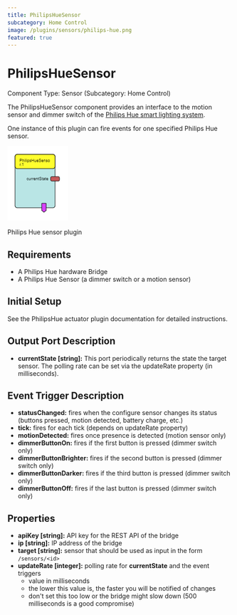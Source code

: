 ```yaml
---
title: PhilipsHueSensor
subcategory: Home Control
image: /plugins/sensors/philips-hue.png
featured: true
---
```


# PhilipsHueSensor

Component Type: Sensor (Subcategory: Home Control)

The PhilipsHueSensor component provides an interface to the motion sensor and dimmer switch of the
[Philips Hue smart lighting system](https://www2.meethue.com/en-us).

One instance of this plugin can fire events for one specified Philips Hue sensor.

![Screenshot: PhilipsHue plugin](./img/philipshuesensor.png "Screenshot: PhilipsHue plugin")

Philips Hue sensor plugin

## Requirements

- A Philips Hue hardware Bridge
- A Philips Hue Sensor (a dimmer switch or a motion sensor)

## Initial Setup

See the PhilipsHue actuator plugin documentation for detailed instructions.

## Output Port Description

- **currentState \[string\]:** This port periodically returns the state the target sensor. The polling rate can be set via the updateRate property (in milliseconds).

## Event Trigger Description

- **statusChanged:** fires when the configure sensor changes its status (buttons pressed, motion detected, battery charge, etc.)
- **tick:** fires for each tick (depends on updateRate property)
- **motionDetected:** fires once presence is detected (motion sensor only)
- **dimmerButtonOn:** fires if the first button is pressed (dimmer switch only)
- **dimmerButtonBrighter:** fires if the second button is pressed (dimmer switch only)
- **dimmerButtonDarker:** fires if the third button is pressed (dimmer switch only)
- **dimmerButtonOff:** fires if the last button is pressed (dimmer switch only)

## Properties

- **apiKey \[string\]:** API key for the REST API of the bridge
- **ip \[string\]:** IP address of the bridge
- **target \[string\]:** sensor that should be used as input in the form `/sensors/<id>`
- **updateRate \[integer\]:** polling rate for **currentState** and the event triggers
  - value in milliseconds
  - the lower this value is, the faster you will be notified of changes
  - don't set this too low or the bridge might slow down (500 milliseconds is a good compromise)
